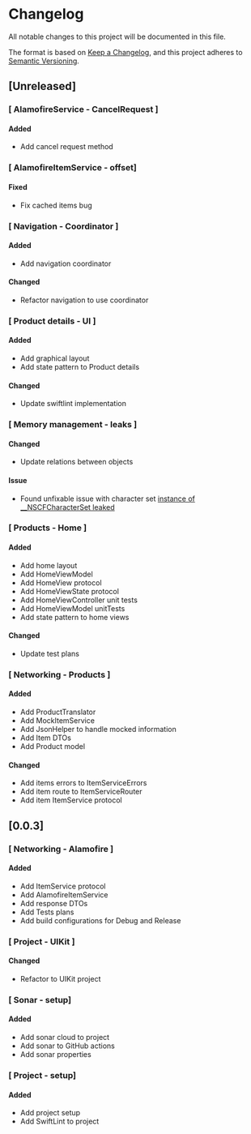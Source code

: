 # Changelog #

All notable changes to this project will be documented in this file.

The format is based on [Keep a Changelog](https://keepachangelog.com/en/1.0.0/),
and this project adheres to [Semantic Versioning](https://semver.org/spec/v2.0.0.html).

## [Unreleased] ##

### [ AlamofireService - CancelRequest ] ###

#### Added ####

* Add cancel request method

### [ AlamofireItemService - offset] ###

#### Fixed ####

* Fix cached items bug

### [ Navigation - Coordinator ] ###

#### Added ####

* Add navigation coordinator

#### Changed ####

* Refactor navigation to use coordinator

### [ Product details - UI ] ###

#### Added ####

* Add graphical layout
* Add state pattern to Product details

#### Changed ####

* Update swiftlint implementation

### [ Memory management - leaks ] ###

#### Changed ####

* Update relations between objects

#### Issue ####

* Found unfixable issue with character set [instance of __NSCFCharacterSet leaked](https://github.com/Alamofire/Alamofire/issues/3374) 

### [ Products - Home ] ###

#### Added ####

* Add home layout
* Add HomeViewModel
* Add HomeView protocol
* Add HomeViewState protocol
* Add HomeViewController unit tests
* Add HomeViewModel unitTests
* Add state pattern to home views

#### Changed ####

* Update test plans

### [ Networking - Products ] ###

#### Added ####

* Add ProductTranslator
* Add MockItemService
* Add JsonHelper to handle mocked information
* Add Item DTOs
* Add Product model

#### Changed ####

* Add items errors to ItemServiceErrors
* Add item route to ItemServiceRouter
* Add item ItemService protocol

## [0.0.3] ##

### [ Networking - Alamofire ] ###

#### Added ####

* Add ItemService protocol
* Add AlamofireItemService
* Add response DTOs
* Add Tests plans
* Add build configurations for Debug and Release

### [ Project - UIKit ] ###

#### Changed ####

* Refactor to UIKit project

### [ Sonar - setup] ###

#### Added ####

* Add sonar cloud to project
* Add sonar to GitHub actions
* Add sonar properties

### [ Project - setup] ###

#### Added ####

* Add project setup
* Add SwiftLint to project